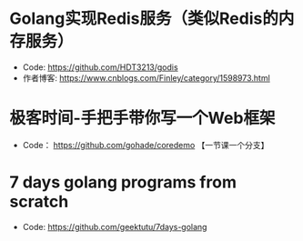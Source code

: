 # Golang实现Redis服务（类似Redis的内存服务）

- Code:   https://github.com/HDT3213/godis  
- 作者博客: https://www.cnblogs.com/Finley/category/1598973.html

# 极客时间-手把手带你写一个Web框架
- Code： https://github.com/gohade/coredemo    【一节课一个分支】

# 7 days golang programs from scratch
- Code: https://github.com/geektutu/7days-golang

